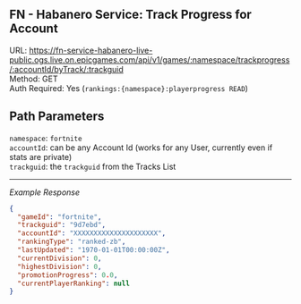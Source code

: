 ## FN - Habanero Service: Track Progress for Account

URL: https://fn-service-habanero-live-public.ogs.live.on.epicgames.com/api/v1/games/:namespace/trackprogress/:accountId/byTrack/:trackguid \
Method: GET \
Auth Required: Yes (`rankings:{namespace}:playerprogress READ`)

## Path Parameters

`namespace`: `fortnite` <br/>
`accountId`: can be any Account Id (works for any User, currently even if stats are private) <br/>
`trackguid`: the `trackguid` from the Tracks List

---

_Example Response_

```json
{
  "gameId": "fortnite",
  "trackguid": "9d7ebd",
  "accountId": "XXXXXXXXXXXXXXXXXXXXX",
  "rankingType": "ranked-zb",
  "lastUpdated": "1970-01-01T00:00:00Z",
  "currentDivision": 0,
  "highestDivision": 0,
  "promotionProgress": 0.0,
  "currentPlayerRanking": null
}
```
